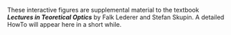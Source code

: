 These interactive figures are supplemental material to the textbook 
***Lectures in Teoretical Optics*** 
by Falk Lederer and Stefan Skupin. A detailed HowTo will appear here in a short while.
